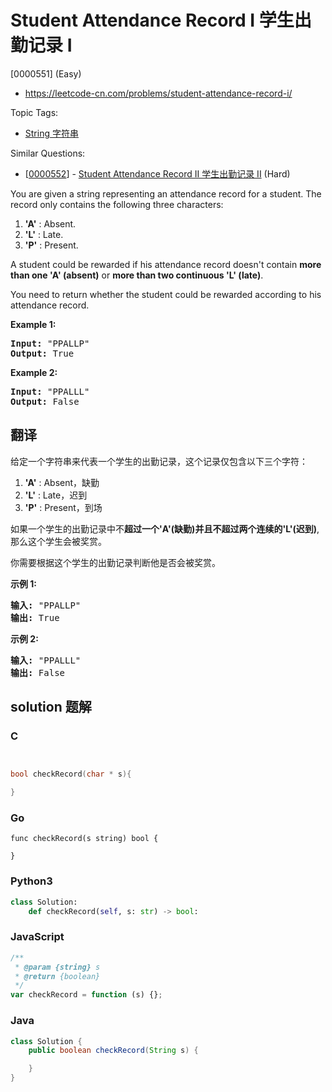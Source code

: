 # Student Attendance Record I 学生出勤记录 I

[0000551] (Easy)

- https://leetcode-cn.com/problems/student-attendance-record-i/

Topic Tags:

- [String 字符串](https://leetcode-cn.com/tag/string/)

Similar Questions:

- [[0000552](https://leetcode-cn.com/problems/student-attendance-record-ii/)] - [Student Attendance Record II 学生出勤记录 II](./0000552.student-attendance-record-ii.md) (Hard)

You are given a string representing an attendance record for a student. The record only contains the following three characters:

1.  **'A'** : Absent.
2.  **'L'** : Late.
3.  **'P'** : Present.

A student could be rewarded if his attendance record doesn't contain **more than one 'A' (absent)** or **more than two continuous 'L' (late)**.

You need to return whether the student could be rewarded according to his attendance record.

**Example 1:**

<pre><b>Input:</b> "PPALLP"
<b>Output:</b> True
</pre>

**Example 2:**

<pre><b>Input:</b> "PPALLL"
<b>Output:</b> False
</pre>

## 翻译

给定一个字符串来代表一个学生的出勤记录，这个记录仅包含以下三个字符：

1.  **'A'** : Absent，缺勤
2.  **'L'** : Late，迟到
3.  **'P'** : Present，到场

如果一个学生的出勤记录中不**超过一个'A'(缺勤)**并且**不超过两个连续的'L'(迟到)**,那么这个学生会被奖赏。

你需要根据这个学生的出勤记录判断他是否会被奖赏。

**示例 1:**

<pre><strong>输入:</strong> "PPALLP"
<strong>输出:</strong> True
</pre>

**示例 2:**

<pre><strong>输入:</strong> "PPALLL"
<strong>输出:</strong> False
</pre>

## solution 题解

### C

```c


bool checkRecord(char * s){

}


```

### Go

```golang
func checkRecord(s string) bool {

}
```

### Python3

```python
class Solution:
    def checkRecord(self, s: str) -> bool:

```

### JavaScript

```javascript
/**
 * @param {string} s
 * @return {boolean}
 */
var checkRecord = function (s) {};
```

### Java

```java
class Solution {
    public boolean checkRecord(String s) {

    }
}
```
